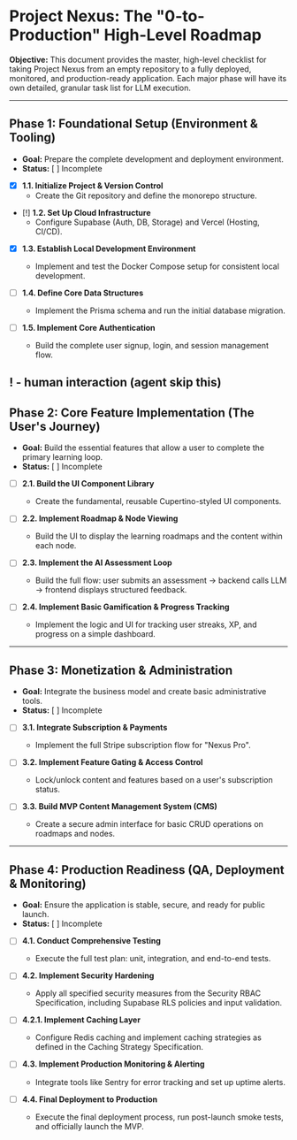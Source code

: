 # Project Nexus: The "0-to-Production" High-Level Roadmap

**Objective:** This document provides the master, high-level checklist for taking Project Nexus from an empty repository to a fully deployed, monitored, and production-ready application. Each major phase will have its own detailed, granular task list for LLM execution.

---

## Phase 1: Foundational Setup (Environment & Tooling)

*   **Goal:** Prepare the complete development and deployment environment.
*   **Status:** [ ] Incomplete

- [x] **1.1. Initialize Project & Version Control**
    - Create the Git repository and define the monorepo structure.

- [!] **1.2. Set Up Cloud Infrastructure**
    - Configure Supabase (Auth, DB, Storage) and Vercel (Hosting, CI/CD).

- [x] **1.3. Establish Local Development Environment**
     - Implement and test the Docker Compose setup for consistent local development.

- [ ] **1.4. Define Core Data Structures**
    - Implement the Prisma schema and run the initial database migration.

- [ ] **1.5. Implement Core Authentication**
    - Build the complete user signup, login, and session management flow.


! - human interaction (agent skip this)
---

## Phase 2: Core Feature Implementation (The User's Journey)

*   **Goal:** Build the essential features that allow a user to complete the primary learning loop.
*   **Status:** [ ] Incomplete

- [ ] **2.1. Build the UI Component Library**
    - Create the fundamental, reusable Cupertino-styled UI components.

- [ ] **2.2. Implement Roadmap & Node Viewing**
    - Build the UI to display the learning roadmaps and the content within each node.

- [ ] **2.3. Implement the AI Assessment Loop**
    - Build the full flow: user submits an assessment -> backend calls LLM -> frontend displays structured feedback.

- [ ] **2.4. Implement Basic Gamification & Progress Tracking**
    - Implement the logic and UI for tracking user streaks, XP, and progress on a simple dashboard.

---

## Phase 3: Monetization & Administration

*   **Goal:** Integrate the business model and create basic administrative tools.
*   **Status:** [ ] Incomplete

- [ ] **3.1. Integrate Subscription & Payments**
    - Implement the full Stripe subscription flow for "Nexus Pro".

- [ ] **3.2. Implement Feature Gating & Access Control**
    - Lock/unlock content and features based on a user's subscription status.

- [ ] **3.3. Build MVP Content Management System (CMS)**
    - Create a secure admin interface for basic CRUD operations on roadmaps and nodes.

---

## Phase 4: Production Readiness (QA, Deployment & Monitoring)

*   **Goal:** Ensure the application is stable, secure, and ready for public launch.
*   **Status:** [ ] Incomplete

- [ ] **4.1. Conduct Comprehensive Testing**
    - Execute the full test plan: unit, integration, and end-to-end tests.

- [ ] **4.2. Implement Security Hardening**
    - Apply all specified security measures from the Security RBAC Specification, including Supabase RLS policies and input validation.

- [ ] **4.2.1. Implement Caching Layer**
    - Configure Redis caching and implement caching strategies as defined in the Caching Strategy Specification.

- [ ] **4.3. Implement Production Monitoring & Alerting**
    - Integrate tools like Sentry for error tracking and set up uptime alerts.

- [ ] **4.4. Final Deployment to Production**
    - Execute the final deployment process, run post-launch smoke tests, and officially launch the MVP.